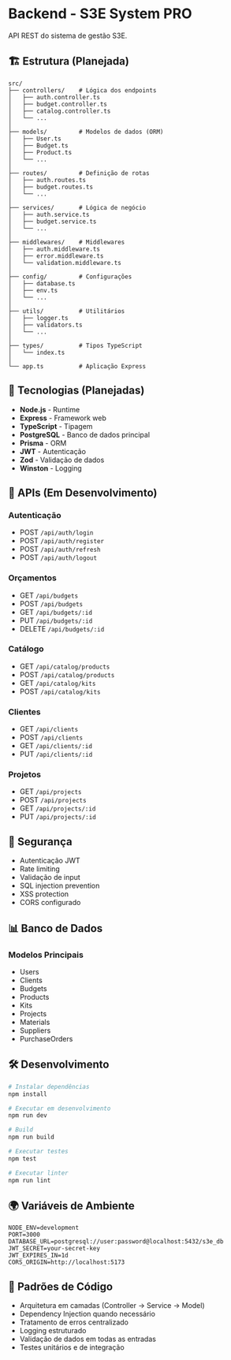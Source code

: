 # Backend - S3E System PRO

API REST do sistema de gestão S3E.

## 🏗️ Estrutura (Planejada)

```
src/
├── controllers/    # Lógica dos endpoints
│   ├── auth.controller.ts
│   ├── budget.controller.ts
│   ├── catalog.controller.ts
│   └── ...
│
├── models/         # Modelos de dados (ORM)
│   ├── User.ts
│   ├── Budget.ts
│   ├── Product.ts
│   └── ...
│
├── routes/         # Definição de rotas
│   ├── auth.routes.ts
│   ├── budget.routes.ts
│   └── ...
│
├── services/       # Lógica de negócio
│   ├── auth.service.ts
│   ├── budget.service.ts
│   └── ...
│
├── middlewares/    # Middlewares
│   ├── auth.middleware.ts
│   ├── error.middleware.ts
│   └── validation.middleware.ts
│
├── config/         # Configurações
│   ├── database.ts
│   ├── env.ts
│   └── ...
│
├── utils/          # Utilitários
│   ├── logger.ts
│   ├── validators.ts
│   └── ...
│
├── types/          # Tipos TypeScript
│   └── index.ts
│
└── app.ts          # Aplicação Express
```

## 🚀 Tecnologias (Planejadas)

- **Node.js** - Runtime
- **Express** - Framework web
- **TypeScript** - Tipagem
- **PostgreSQL** - Banco de dados principal
- **Prisma** - ORM
- **JWT** - Autenticação
- **Zod** - Validação de dados
- **Winston** - Logging

## 📝 APIs (Em Desenvolvimento)

### Autenticação
- POST `/api/auth/login`
- POST `/api/auth/register`
- POST `/api/auth/refresh`
- POST `/api/auth/logout`

### Orçamentos
- GET `/api/budgets`
- POST `/api/budgets`
- GET `/api/budgets/:id`
- PUT `/api/budgets/:id`
- DELETE `/api/budgets/:id`

### Catálogo
- GET `/api/catalog/products`
- POST `/api/catalog/products`
- GET `/api/catalog/kits`
- POST `/api/catalog/kits`

### Clientes
- GET `/api/clients`
- POST `/api/clients`
- GET `/api/clients/:id`
- PUT `/api/clients/:id`

### Projetos
- GET `/api/projects`
- POST `/api/projects`
- GET `/api/projects/:id`
- PUT `/api/projects/:id`

## 🔐 Segurança

- Autenticação JWT
- Rate limiting
- Validação de input
- SQL injection prevention
- XSS protection
- CORS configurado

## 📊 Banco de Dados

### Modelos Principais
- Users
- Clients
- Budgets
- Products
- Kits
- Projects
- Materials
- Suppliers
- PurchaseOrders

## 🛠️ Desenvolvimento

```bash
# Instalar dependências
npm install

# Executar em desenvolvimento
npm run dev

# Build
npm run build

# Executar testes
npm test

# Executar linter
npm run lint
```

## 🌍 Variáveis de Ambiente

```env
NODE_ENV=development
PORT=3000
DATABASE_URL=postgresql://user:password@localhost:5432/s3e_db
JWT_SECRET=your-secret-key
JWT_EXPIRES_IN=1d
CORS_ORIGIN=http://localhost:5173
```

## 📝 Padrões de Código

- Arquitetura em camadas (Controller -> Service -> Model)
- Dependency Injection quando necessário
- Tratamento de erros centralizado
- Logging estruturado
- Validação de dados em todas as entradas
- Testes unitários e de integração
